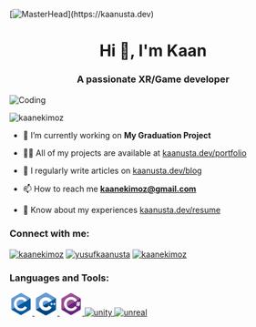 [![MasterHead]([https://1.bp.blogspot.com/-7A4WynwLsMw/XbBpCXG8fHI/AAAAAAAAMt4/uOa1bpLskYgrwGbllhSu2SDj_Mig8SXJQCLcBGAsYHQ/s1600/2000_600px.gif](https://i.pinimg.com/originals/22/de/10/22de101e8b3fd2c881fd64e1667ddd51.gif))](https://kaanusta.dev)

<h1 align="center">Hi 👋, I'm Kaan</h1>
<h3 align="center">A passionate XR/Game developer</h3>

<img align="center" alt="Coding" width="400" src="https://cdn.dribbble.com/users/1162077/screenshots/3848914/programmer.gif">


<p align="left"> <img src="https://komarev.com/ghpvc/?username=kaanekimoz&label=Profile%20views&color=0e75b6&style=flat" alt="kaanekimoz" /> </p>

- 🔭 I’m currently working on **My Graduation Project**

- 👨‍💻 All of my projects are available at [kaanusta.dev/portfolio](kaanusta.dev/portfolio)

- 📝 I regularly write articles on [kaanusta.dev/blog](kaanusta.dev/blog)

- 📫 How to reach me **kaanekimoz@gmail.com**

- 📄 Know about my experiences [kaanusta.dev/resume](kaanusta.dev/resume)

<h3 align="left">Connect with me:</h3>
<p align="left">
<a href="https://twitter.com/kaanekimoz" target="blank"><img align="center" src="https://raw.githubusercontent.com/rahuldkjain/github-profile-readme-generator/master/src/images/icons/Social/twitter.svg" alt="kaanekimoz" height="30" width="40" /></a>
<a href="https://linkedin.com/in/yusufkaanusta" target="blank"><img align="center" src="https://raw.githubusercontent.com/rahuldkjain/github-profile-readme-generator/master/src/images/icons/Social/linked-in-alt.svg" alt="yusufkaanusta" height="30" width="40" /></a>
<a href="https://instagram.com/kaanekimoz" target="blank"><img align="center" src="https://raw.githubusercontent.com/rahuldkjain/github-profile-readme-generator/master/src/images/icons/Social/instagram.svg" alt="kaanekimoz" height="30" width="40" /></a>
</p>

<h3 align="left">Languages and Tools:</h3>
<p align="left"> <a href="https://www.cprogramming.com/" target="_blank" rel="noreferrer"> <img src="https://raw.githubusercontent.com/devicons/devicon/master/icons/c/c-original.svg" alt="c" width="40" height="40"/> </a> <a href="https://www.w3schools.com/cpp/" target="_blank" rel="noreferrer"> <img src="https://raw.githubusercontent.com/devicons/devicon/master/icons/cplusplus/cplusplus-original.svg" alt="cplusplus" width="40" height="40"/> </a> <a href="https://www.w3schools.com/cs/" target="_blank" rel="noreferrer"> <img src="https://raw.githubusercontent.com/devicons/devicon/master/icons/csharp/csharp-original.svg" alt="csharp" width="40" height="40"/> </a> <a href="https://unity.com/" target="_blank" rel="noreferrer"> <img src="https://www.vectorlogo.zone/logos/unity3d/unity3d-icon.svg" alt="unity" width="40" height="40"/> </a> <a href="https://unrealengine.com/" target="_blank" rel="noreferrer"> <img src="https://raw.githubusercontent.com/kenangundogan/fontisto/036b7eca71aab1bef8e6a0518f7329f13ed62f6b/icons/svg/brand/unreal-engine.svg" alt="unreal" width="40" height="40"/> </a> </p>
